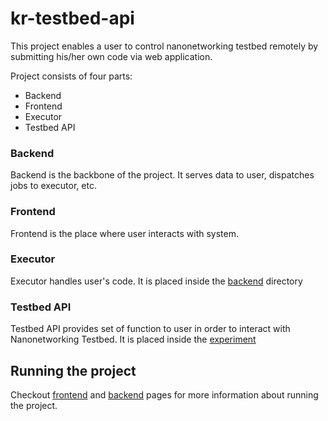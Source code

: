 # kr-testbed-api

This project enables a user to control nanonetworking testbed remotely by submitting his/her own code via web application.

Project consists of four parts:
* Backend
* Frontend
* Executor
* Testbed API

### Backend
Backend is the backbone of the project. It serves data to user, dispatches jobs to executor, etc.

### Frontend
Frontend is the place where user interacts with system.

### Executor
Executor handles user's code. It is placed inside the [backend](https://github.com/nanonetworking/kr-testbed-api/tree/master/backend) directory

### Testbed API
Testbed API provides set of function to user in order to interact with Nanonetworking Testbed. It is placed inside the [experiment](https://github.com/nanonetworking/kr-testbed-api/tree/master/experiment)

## Running the project

Checkout [frontend](https://github.com/nanonetworking/kr-testbed-api/tree/master/frontend) and [backend](https://github.com/nanonetworking/kr-testbed-api/tree/master/backend) pages for more information about running the project.
